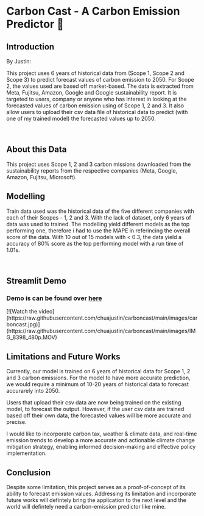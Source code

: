 # Carbon Cast - A Carbon Emission Predictor 💨 

## Introduction 
By Justin:

This project uses 6 years of historical data from (Scope 1, Scope 2 and Scope 3) to predict forecast values of carbon emission to 2050. For Scope 2, the values used are based off market-based. The data is extracted from Meta, Fujitsu, Amazon, Google and Google sustainability report. It is targeted to users, company or anyone who has interest in looking at the forecasted values of carbon emission using of Scope 1, 2 and 3. It also allow users to upload their csv data file of historical data to predict (with one of my trained model) the forecasted values up to 2050.

</br>

## About this Data

This project uses Scope 1, 2 and 3 carbon missions downloaded from the sustainability reports from the respective companies (Meta, Google, Amazon, Fujitsu, Microsoft). 

## Modelling

Train data used was the historical data of the five different companies with each of their Scopes - 1, 2 and 3. With the lack of dataset, only 6 years of data was used to trained. The modelling yield different models as the top performing one, therefore i had to use the MAPE in referincing the overall score of the data. With 10 out of 15 models with < 0.3, the data yield a accuracy of 80% score as the top performing model with a run time of 1.01s.

</br>

## Streamlit Demo

<h3>Demo is can be found over <a href = "https://carbon-cast.streamlit.app/">here</a></h3>
[![Watch the video](https://raw.githubusercontent.com/chuajustin/carboncast/main/images/carboncast.jpg)](https://raw.githubusercontent.com/chuajustin/carboncast/main/images/IMG_8398_480p.MOV)



## Limitations and Future Works

Currently, our model is trained on 6 years of historical data for Scope 1, 2 and 3 carbon emissions. For the model to have more accurate prediction, we would require a minimum of 10-20 years of historical data to forecast accurarely into 2050.

Users that upload their csv data are now being trained on the existing model, to forecast the output. However, if the user csv data are trained based off their own data, the forecasted values will be more accurate and precise.

I would like to incorporate carbon tax, weather & climate data, and real-time emission trends to develop a more accurate and actionable climate change mitigation strategy, enabling informed decision-making and effective policy implementation.

## Conclusion

Despite some limitation, this project serves as a proof-of-concept of its ability to forecast emission values. Addressing its limitation and incorporate future works will defintely bring the application to the next level and the world will defintely need a carbon-emission predictor like mine.

